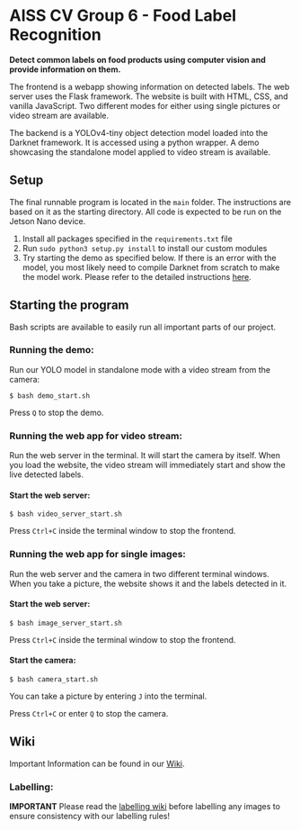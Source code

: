 # AISS CV Group 6 - Food Label Recognition

**Detect common labels on food products using computer vision and provide information on them.**

The frontend is a webapp showing information on detected labels. The web server uses the Flask framework. The website is built with HTML, CSS, and vanilla JavaScript. 
Two different modes for either using single pictures or video stream are available.

The backend is a YOLOv4-tiny object detection model loaded into the Darknet framework. It is accessed using a python wrapper. 
A demo showcasing the standalone model applied to video stream is available.

## Setup

The final runnable program is located in the `main` folder. The instructions are based on it as the starting directory.
All code is expected to be run on the Jetson Nano device.

1. Install all packages specified in the `requirements.txt` file
2. Run `sudo python3 setup.py install` to install our custom modules
3. Try starting the demo as specified below. If there is an error with the model, you most likely need to compile Darknet from scratch to make the model work. Please refer to the detailed instructions [here](main/backend/model/README.md).

## Starting the program

Bash scripts are available to easily run all important parts of our project.

### Running the **demo**:

Run our YOLO model in standalone mode with a video stream from the camera:
```
$ bash demo_start.sh
```
Press `Q` to stop the demo.

### Running the web app for **video stream**:

Run the web server in the terminal. It will start the camera by itself.
When you load the website, the video stream will immediately start and show the live detected labels.

#### Start the web server:
```
$ bash video_server_start.sh
```
Press `Ctrl+C` inside the terminal window to stop the frontend.

### Running the web app for **single images**:

Run the web server and the camera in two different terminal windows.
When you take a picture, the website shows it and the labels detected in it.

#### Start the web server:
```
$ bash image_server_start.sh
```
Press `Ctrl+C` inside the terminal window to stop the frontend.

#### Start the camera:
```
$ bash camera_start.sh
```
You can take a picture by entering `J` into the terminal.

Press `Ctrl+C` or enter `Q` to stop the camera.

## Wiki

Important Information can be found in our [Wiki](https://gitlab.kit.edu/ukona/aiss_cv_group_6/-/wikis/pages).

### Labelling:

**IMPORTANT**
Please read the [labelling wiki](https://gitlab.kit.edu/ukona/aiss_cv_group_6/-/wikis/Labeling-Convention) before labelling any images to ensure consistency with our labelling rules!
